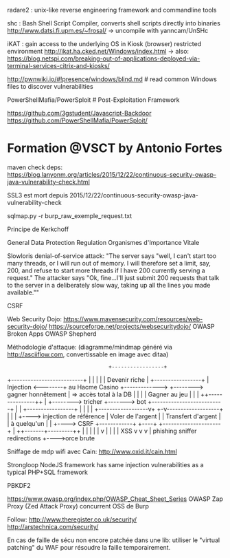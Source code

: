 radare2 : unix-like reverse engineering framework and commandline tools

shc : Bash Shell Script Compiler, converts shell scripts directly into binaries http://www.datsi.fi.upm.es/~frosal/
-> uncompile with yanncam/UnSHc

iKAT : gain access to the underlying OS in Kiosk (browser) restricted environment http://ikat.ha.cked.net/Windows/index.html
-> also: https://blog.netspi.com/breaking-out-of-applications-deployed-via-terminal-services-citrix-and-kiosks/

http://pwnwiki.io/#!presence/windows/blind.md # read common Windows files to discover vulnerabilities

PowerShellMafia/PowerSploit # Post-Exploitation Framework


https://github.com/3gstudent/Javascript-Backdoor
https://github.com/PowerShellMafia/PowerSploit/


# Formation @VSCT by Antonio Fortes

maven check deps: https://blog.lanyonm.org/articles/2015/12/22/continuous-security-owasp-java-vulnerability-check.html

SSL3 est mort depuis 2015/12/22/continuous-security-owasp-java-vulnerability-check

sqlmap.py -r burp_raw_exemple_request.txt

Principe de Kerkchoff

General Data Protection Regulation
Organismes d'Importance Vitale

Slowloris denial-of-service attack: "The server says "well, I can't start too many threads, or I will run out of memory. I will therefore set a limit, say, 200, and refuse to start more threads if I have 200 currently serving a request." The attacker says "Ok, fine...I'll just submit 200 requests that talk to the server in a deliberately slow way, taking up all the lines you made available.""

CSRF

Web Security Dojo: https://www.mavensecurity.com/resources/web-security-dojo/
https://sourceforge.net/projects/websecuritydojo/
OWASP Broken Apps
OWASP Shepherd

Méthodologie d'attaque:
(diagramme/mindmap généré via http://asciiflow.com, convertissable en image avec ditaa)

                                     +-----------------+
 +--------------------------+        |                 |
 |                          |        |  Devenir riche  |             +-----------------+
 |  Injection               <--------+ au Hacme Casino +------------->                 +--------> gagner honnêtement
 |  => accès total à la DB  |        |                 |             |  Gagner au jeu  |
 |                          |        ++---------------++             |                 +--------> tricher +-------> bot
 +--------------------------+         |               |              +-----------------+
                                      |               |
                                      |               |
                   +------------------v+            +-v-------------------+
                   |                   |            |                     +----> injection de référence
                   | Voler de l'argent |            |  Transfert d'argent |
                   |    à quelqu'un    |            |                     +----> CSRF
      +------------+                   +----+       +---------------------+
      |            ++-------+---------++    |
      |             |       |         |     v
      |             |       |         |    XSS
      v             v       v         |
phishing        sniffer  redirections +---->orce brute


Sniffage de mdp wifi avec Cain: http://www.oxid.it/cain.html

Strongloop NodeJS framework has same injection vulnerabilities as a typical PHP+SQL framework

PBKDF2

https://www.owasp.org/index.php/OWASP_Cheat_Sheet_Series
OWASP Zap Proxy (Zed Attack Proxy) concurrent OSS de Burp

Follow:
http://www.theregister.co.uk/security/
http://arstechnica.com/security/

En cas de faille de sécu non encore patchée dans une lib: utiliser le "virtual patching" du WAF pour résoudre la faille temporairement.
